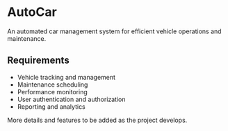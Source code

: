 # AutoCar

An automated car management system for efficient vehicle operations and maintenance.

## Requirements
- Vehicle tracking and management
- Maintenance scheduling
- Performance monitoring
- User authentication and authorization
- Reporting and analytics

More details and features to be added as the project develops.
